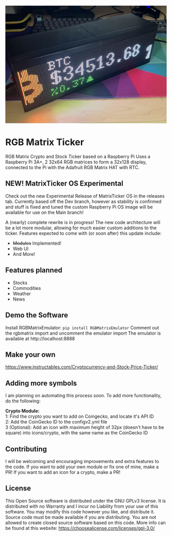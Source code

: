 ![The Ticker in action](images/header.webp)

# RGB Matrix Ticker
RGB Matrix Crypto and Stock Ticker based on a Raspberry Pi
Uses a Raspberry Pi 3A+, 2 32x64 RGB matrices to form a 32x128 display, connected to the Pi with the Adafruit RGB Matrix HAT with RTC.

## NEW! MatrixTicker OS Experimental
Check out the new Experimental Release of MatrixTicker OS in the releases tab. Currently based off the Dev branch, however as stability is confirmed and stuff is fixed and tuned the custom Raspberry Pi OS image will be available for use on the Main branch!

A (nearly) complete rewrite is in progress! The new code architecture will be a lot more modular, allowing for much easier custom additions to the ticker.
Features expected to come with (or soon after) this update include:
- ~~Modules~~ Implemented!
- Web UI
- And More!

## Features planned
- Stocks
- Commodities
- Weather
- News

## Demo the Software
Install RGBMatrixEmulator:
`pip install RGBMatrixEmulator`
Comment out the rgbmatrix import and uncomment the emulator import
The emulator is available at http://localhost:8888

## Make your own
https://www.instructables.com/Cryptocurrency-and-Stock-Price-Ticker/

## Adding more symbols
I am planning on automating this process soon.
To add more functionality, do the following:

**Crypto Module:**\
1: Find the crypto you want to add on Coingecko, and locate it's API ID\
2: Add the CoinGecko ID to the configv2.yml file\
3 (Optional): Add an icon with maximum height of 32px (doesn't have to be square) into icons/crypto, with the same name as the CoinGecko ID

## Contributing
I will be welcoming and encouraging improvements and extra features to the code. If you want to add your own module or fix one of mine, make a PR!
If you want to add an icon for a crypto, make a PR!

## License
This Open Source software is distributed under the GNU GPLv3 license. It is distributed with no Warranty and I incur no Liability from your use of this software. You may modify this code however you like, and distribute it. Source code must be made available if you are distributing. You are not allowed to create closed source software based on this code. More info can be found at this website: https://choosealicense.com/licenses/gpl-3.0/


